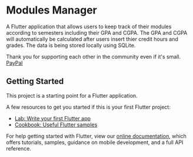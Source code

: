 # Modules Manager

A Flutter application that allows users to keep track of their modules according to semesters including their GPA and CGPA.
The GPA and CGPA will automatically be calculated after users insert thier credit hours and grades.
The data is being stored locally using SQLite.

Thank you for supporting each other in the community even if it's small.\
[PayPal](paypal.me/sharvinsingh)

## Getting Started

This project is a starting point for a Flutter application.

A few resources to get you started if this is your first Flutter project:

- [Lab: Write your first Flutter app](https://flutter.dev/docs/get-started/codelab)
- [Cookbook: Useful Flutter samples](https://flutter.dev/docs/cookbook)

For help getting started with Flutter, view our 
[online documentation](https://flutter.dev/docs), which offers tutorials, 
samples, guidance on mobile development, and a full API reference.
